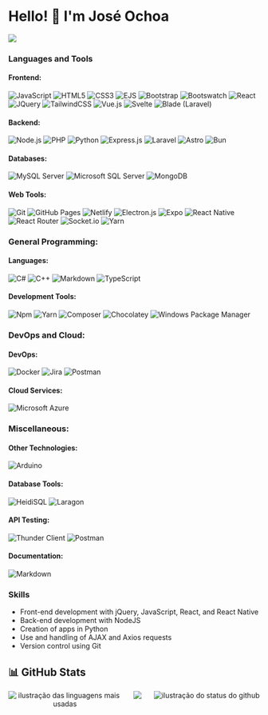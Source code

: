 # Hello! 👋 I'm José Ochoa

[![](https://visitcount.itsvg.in/api?id=Guada8a&label=Profile%20Views&color=8&icon=5&pretty=true)](https://visitcount.itsvg.in)

### Languages and Tools

#### Frontend:
![JavaScript](https://img.shields.io/badge/-JavaScript-black?style=flat&logo=javascript&link=https://github.com/Guada8a)
![HTML5](https://img.shields.io/badge/-HTML5-E34F26?style=flat&logo=html5&logoColor=white&link=https://github.com/Guada8a)
![CSS3](https://img.shields.io/badge/-CSS3-1572B6?style=flat&logo=css3&link=https://github.com/Guada8a)
![EJS](https://img.shields.io/badge/EJS-E34F24?style=flat&logo=ejs&logoColor=white&link=https://ejs.co/)
![Bootstrap](https://img.shields.io/badge/-Bootstrap-563D7C?style=flat&logo=bootstrap&link=https://github.com/Guada8a)
![Bootswatch](https://img.shields.io/badge/Bootswatch-563D7C?style=flat&logo=bootstrap&logoColor=white&link=https://bootswatch.com/)
![React](https://img.shields.io/badge/-React-white?style=flat&logo=react&link=https://github.com/Guada8a)
![JQuery](https://img.shields.io/badge/-JQuery-blue?style=flat&logo=jquery&link=https://github.com/Guada8a)
![TailwindCSS](https://img.shields.io/badge/tailwindcss-%2338B2AC.svg?style=flat&logo=tailwind-css&logoColor=white)
![Vue.js](https://img.shields.io/badge/Vue.js-4FC08D?style=flat&logo=vue.js&logoColor=white&link=https://vuejs.org/)
![Svelte](https://img.shields.io/badge/Svelte-FF3E00?style=flat&logo=svelte&logoColor=white&link=https://svelte.dev/)
![Blade (Laravel)](https://img.shields.io/badge/Blade-red?style=flat&logo=laravel&logoColor=white&link=https://laravel.com/docs/blade)

#### Backend:
![Node.js](https://img.shields.io/badge/-Nodejs-green?style=flat&logo=Node.js&link=https://github.com/Guada8a)
![PHP](https://img.shields.io/badge/-PHP-purple?style=flat&logo=php&link=https://github.com/Guada8a)
![Python](https://img.shields.io/badge/-Python-yellow?style=flat&logo=python&link=https://github.com/Guada8a)
![Express.js](https://img.shields.io/badge/Express.js-%23404d59.svg?style=flat&logo=express&logoColor=%2361DAFB)
![Laravel](https://img.shields.io/badge/-Laravel-FFFFFF?style=flat&logo=laravel&link=https://laravel.com/)
![Astro](https://img.shields.io/badge/-Astro-0A1015?style=flat&logo=astro&link=https://astro.build/)
![Bun](https://img.shields.io/badge/-Bun-222222?style=flat&logo=bun&link=https://bun.js.org/)

#### Databases:
![MySQL Server](https://img.shields.io/badge/-MySQL_Server-blue?style=flat&logo=mysql&link=https://www.mysql.com/)
![Microsoft SQL Server](https://img.shields.io/badge/Microsoft%20SQL%20Server-CC2927?style=flat&logo=microsoft%20sql%20server&logoColor=white)
![MongoDB](https://img.shields.io/badge/MongoDB-%234ea94b.svg?style=flat&logo=mongodb&logoColor=white)

#### Web Tools:
![Git](https://img.shields.io/badge/-Git-black?style=flat&logo=git&link=https://github.com/Guada8a)
![GitHub Pages](https://img.shields.io/badge/Github-121013?style=flat&logo=github&logoColor=white)
![Netlify](https://img.shields.io/badge/netlify-%23000000.svg?style=flat&logo=netlify&logoColor=#00C7B7)
![Electron.js](https://img.shields.io/badge/Electron-191970?style=flat&logo=Electron&logoColor=white)
![Expo](https://img.shields.io/badge/Expo-1C1E24?style=flat&logo=expo&logoColor=#D04A37)
![React Native](https://img.shields.io/badge/React_Native-%2320232a.svg?style=flat&logo=react&logoColor=%2361DAFB)
![React Router](https://img.shields.io/badge/React_Router-CA4245?style=flat&logo=react-router&logoColor=white)
![Socket.io](https://img.shields.io/badge/Socket.io-black?style=flat&logo=socket.io&badgeColor=010101)
![Yarn](https://img.shields.io/badge/yarn-%232C8EBB.svg?style=flat&logo=yarn&logoColor=white)

### General Programming:

#### Languages:
![C#](https://img.shields.io/badge/C%23-%23239120.svg?style=flat&logo=csharp&logoColor=white)
![C++](https://img.shields.io/badge/C++-%2300599C.svg?style=flat&logo=c%2B%2B&logoColor=white)
![Markdown](https://img.shields.io/badge/Markdown-%23000000.svg?style=flat&logo=markdown&logoColor=white)
![TypeScript](https://img.shields.io/badge/Typescript-%23007ACC.svg?style=flat&logo=typescript&logoColor=white)

#### Development Tools:
![Npm](https://img.shields.io/badge/-Npm-CB3837?style=flat&logo=npm&link=https://www.npmjs.com/)
![Yarn](https://img.shields.io/badge/yarn-%232C8EBB.svg?style=flat&logo=yarn&logoColor=white)
![Composer](https://img.shields.io/badge/Composer-885630?style=flat&logo=composer&logoColor=white&link=https://getcomposer.org/)
![Chocolatey](https://img.shields.io/badge/Chocolatey-80B5E3?style=flat&logo=chocolatey&logoColor=white&link=https://chocolatey.org/)
![Windows Package Manager](https://img.shields.io/badge/Windows_Package_Manager-5391FE?style=flat&logo=microsoft&logoColor=white&link=https://docs.microsoft.com/en-us/windows/package-manager/)

### DevOps and Cloud:

#### DevOps:
![Docker](https://img.shields.io/badge/docker-%230db7ed.svg?style=flat&logo=docker&logoColor=white)
![Jira](https://img.shields.io/badge/jira-%230A0FFF.svg?style=flat&logo=jira&logoColor=white)
![Postman](https://img.shields.io/badge/Postman-FF6C37?style=flat&logo=postman&logoColor=white)

#### Cloud Services:
![Microsoft Azure](https://img.shields.io/badge/Microsoft_Azure-0089D6?style=flat&logo=microsoft-azure&logoColor=white&link=https://azure.microsoft.com/)

### Miscellaneous:

#### Other Technologies:
![Arduino](https://img.shields.io/badge/-Arduino-00979D?style=flat&logo=arduino&link=https://www.arduino.cc/)

#### Database Tools:
![HeidiSQL](https://img.shields.io/badge/HeidiSQL-F0806C?style=flat&logo=heidisql&logoColor=white&link=https://www.heidisql.com/)
![Laragon](https://img.shields.io/badge/-Laragon-FF5722?style=flat&logo=laragon&link=https://laragon.org/)

#### API Testing:
![Thunder Client](https://img.shields.io/badge/Thunder_Client-555555?style=flat&link=https://www.thunderclient.io/)
![Postman](https://img.shields.io/badge/Postman-FF6C37?style=flat&logo=postman&logoColor=white)

#### Documentation:
![Markdown](https://img.shields.io/badge/Markdown-%23000000.svg?style=flat&logo=markdown&logoColor=white)


### Skills

- Front-end development with jQuery, JavaScript, React, and React Native
- Back-end development with NodeJS
- Creation of apps in Python
- Use and handling of AJAX and Axios requests
- Version control using Git

## 📊 GitHub Stats

<div align="center">
  <img src="https://github-readme-streak-stats.herokuapp.com/?user=guada8a&title_color=783c00&text_color=af552e&icon_color=783c00&bg_color=f8efd4&hide_border=false" style="max-width: 100%;"/>

  <img align='right' src="https://github-readme-stats.vercel.app/api?username=guada8a&show_icons=true&title_color=783c00&text_color=af552e&icon_color=783c00&bg_color=f8efd4&cache_seconds=2300" alt="ilustração do status do github" style="max-width: 45%;"/>

  <img align='left' src="https://github-readme-stats.vercel.app/api/top-langs/?username=guada8a&layout=compact&title_color=783c00&text_color=af552e&icon_color=783c00&bg_color=f8efd4&cache_seconds=2300&langs_count=11" alt="ilustração das linguagens mais usadas" style="max-width: 45%;"/>
</div>

